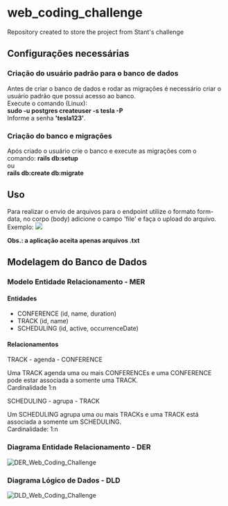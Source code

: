 # web_coding_challenge
Repository created to store the project from Stant's challenge

## Configurações necessárias
### Criação do usuário padrão para o banco de dados
<p>
Antes de criar o banco de dados e rodar as migrações é necessário criar o usuário padrão que possui acesso ao banco.
</br>
Execute o comando (Linux):
</br>
<strong>sudo -u postgres createuser -s tesla -P</strong>
</br>
Informe a senha <strong>'tesla123'</strong>.
</p>

### Criação do banco e migrações
<p>
Após criado o usuário crie o banco e execute as migrações com o comando:
<strong>
rails db:setup
</strong>
</br>ou
</br>
<strong>
rails db:create db:migrate
</strong>
</p>

## Uso
<p>
  Para realizar o envio de arquivos para o endpoint utilize o formato form-data, no corpo (body) adicione o campo 'file' e faça o upload do arquivo. Exemplo:
  <img src="https://github.com/MaiconMares/web_coding_challenge/assets/47460478/9f6f53bb-33ef-43de-a32e-de679c3b8233"/>
</p>
<strong>Obs.: a aplicação aceita apenas arquivos .txt</strong>

## Modelagem do Banco de Dados
### Modelo Entidade Relacionamento - MER

#### Entidades

- CONFERENCE (id, name, duration)
- TRACK (id, name)
- SCHEDULING (id, active, occurrenceDate)

#### Relacionamentos

TRACK - agenda - CONFERENCE
<p>Uma TRACK agenda uma ou mais CONFERENCEs e uma CONFERENCE pode estar associada a somente uma TRACK.</br>
Cardinalidade 1:n</p>

SCHEDULING - agrupa - TRACK
<p>Um SCHEDULING agrupa uma ou mais TRACKs e uma TRACK está associada a somente um SCHEDULING.
</br>
Cardinalidade: 1:n</p>


### Diagrama Entidade Relacionamento - DER
![DER_Web_Coding_Challenge](https://github.com/MaiconMares/web_coding_challenge/assets/47460478/dd9f65d9-35cb-4ee2-9867-f964cacbe1f1)

### Diagrama Lógico de Dados - DLD
![DLD_Web_Coding_Challenge](https://github.com/MaiconMares/web_coding_challenge/assets/47460478/56462bff-e970-4dbf-9ed6-655f208a9457)
